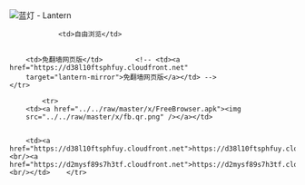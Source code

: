 

<img src="../../raw/master/x/8e0a2b81.c82003be.LanternYellow2.png" alt="蓝灯 - Lantern"/>
<table>
    <tr>
                
                <td>自由浏览</td>
        
        
        <td>免翻墙网页版</td>        <!-- <td><a href="https://d38l10ftsphfuy.cloudfront.net"
        target="lantern-mirror">免翻墙网页版</a></td> -->
    </tr>
    
            <tr>
        <td><a href="../../raw/master/x/FreeBrowser.apk"><img
        src="../../raw/master/x/fb.qr.png" /></a></td>

        
        <td><a href="https://d38l10ftsphfuy.cloudfront.net">https://d38l10ftsphfuy.cloudfront.net</a><br/><a href="https://d2mysf89s7h3tf.cloudfront.net">https://d2mysf89s7h3tf.cloudfront.net</a><br/></td>    </tr>
</table>
